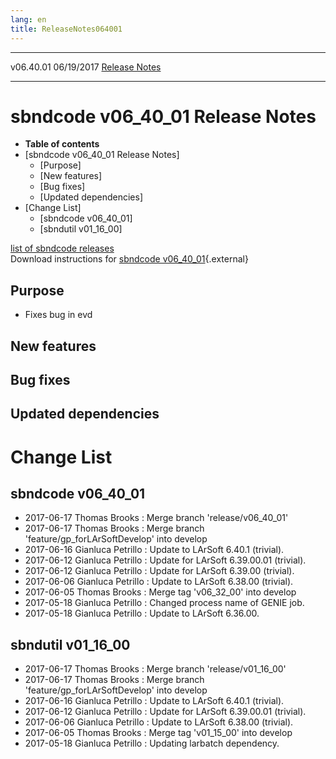 ```yaml
---
lang: en
title: ReleaseNotes064001
---
```


  ----------- ------------ -- -- ------------------------------------------------------
  v06.40.01   06/19/2017         [Release Notes](ReleaseNotes064001.html)
  ----------- ------------ -- -- ------------------------------------------------------



sbndcode v06\_40\_01 Release Notes
======================================================================================

-   **Table of contents**
-   [sbndcode v06\_40\_01 Release
    Notes]
    -   [Purpose]
    -   [New features]
    -   [Bug fixes]
    -   [Updated dependencies]
-   [Change List]
    -   [sbndcode v06\_40\_01]
    -   [sbndutil v01\_16\_00]

[list of sbndcode
releases](List_of_SBND_code_releases.html)\
Download instructions for [sbndcode
v06\_40\_01](http://scisoft.fnal.gov/scisoft/bundles/sbnd/v06_40_01/sbndcode-v06_40_01.html){.external}



Purpose
----------------------------------

-   Fixes bug in evd



New features
--------------------------------------------



Bug fixes
--------------------------------------



Updated dependencies
------------------------------------------------------------



Change List
==========================================



sbndcode v06\_40\_01
----------------------------------------------------------

-   2017-06-17 Thomas Brooks : Merge branch \'release/v06\_40\_01\'
-   2017-06-17 Thomas Brooks : Merge branch
    \'feature/gp\_forLArSoftDevelop\' into develop
-   2017-06-16 Gianluca Petrillo : Update to LArSoft 6.40.1 (trivial).
-   2017-06-12 Gianluca Petrillo : Update for LArSoft 6.39.00.01
    (trivial).
-   2017-06-12 Gianluca Petrillo : Update for LArSoft 6.39.00 (trivial).
-   2017-06-06 Gianluca Petrillo : Update to LArSoft 6.38.00 (trivial).
-   2017-06-05 Thomas Brooks : Merge tag \'v06\_32\_00\' into develop
-   2017-05-18 Gianluca Petrillo : Changed process name of GENIE job.
-   2017-05-18 Gianluca Petrillo : Update to LArSoft 6.36.00.



sbndutil v01\_16\_00
----------------------------------------------------------

-   2017-06-17 Thomas Brooks : Merge branch \'release/v01\_16\_00\'
-   2017-06-17 Thomas Brooks : Merge branch
    \'feature/gp\_forLArSoftDevelop\' into develop
-   2017-06-16 Gianluca Petrillo : Update to LArSoft 6.40.1 (trivial).
-   2017-06-12 Gianluca Petrillo : Update for LArSoft 6.39.00.01
    (trivial).
-   2017-06-06 Gianluca Petrillo : Update to LArSoft 6.38.00 (trivial).
-   2017-06-05 Thomas Brooks : Merge tag \'v01\_15\_00\' into develop
-   2017-05-18 Gianluca Petrillo : Updating larbatch dependency.
